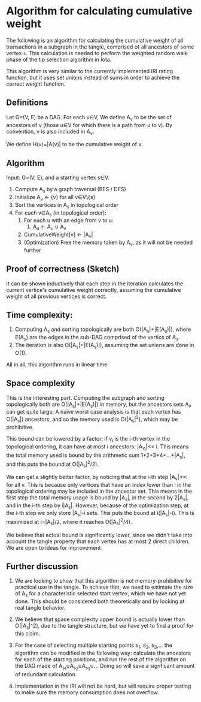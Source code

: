 # Algorithm for calculating cumulative weight
The following is an algorithm for calculating the cumulative weight of all transactions in a subgraph in the tangle, comprised of all ancestors of some vertex `s`. This calculation is needed to perform the weighted random walk phase of the tip selection algorithm in Iota.

This algorithm is very similar to the currently implemented IRI rating function, but it uses set unions instead of sums in order to achieve the correct weight function.

## Definitions
Let G=(V, E) be a DAG. For each v∈V, We define A<sub>v</sub> to be the set of ancestors of v (those u∈V for which there is a path from u to v). By convention, v is also included in A<sub>v</sub>.

We define H(v)=|A(v)| to be the cumulative weight of v.

## Algorithm
Input: G=(V, E), and a starting vertex s∈V.

1. Compute A<sub>s</sub> by a graph traversal (BFS / DFS)
1. Initialize A<sub>v</sub> ← {v} for all v∈V\\{s}
1. Sort the vertices in A<sub>s</sub> in topological order
1. For each v∈A<sub>s</sub> (in topological order):
    1. For each u with an edge from v to u:
          1. A<sub>u</sub> ← A<sub>u</sub> ∪ A<sub>v</sub>
    1. CumulativeWeight[v] ← |A<sub>v</sub>|
    1. (Optimization) Free the memory taken by A<sub>v</sub>, as it will not be needed further

## Proof of correctness (Sketch)
It can be shown inductively that each step in the iteration calculates the current vertice's cumulative weight correctly, assuming the cumulative weight of all previous vertices is correct.

## Time complexity:
1. Computing A<sub>s</sub> and sorting topologically are both O(|A<sub>s</sub>|+|E(A<sub>s</sub>)|), where E(A<sub>s</sub>) are the edges in the sub-DAG comprised of the vertics of A<sub>s</sub>.
1. The iteration is also O(|A<sub>s</sub>|+|E(A<sub>s</sub>)|), assuming the set unions are done in O(1).

All in all, this algorithm runs in linear time.

## Space complexity
This is the interesting part. Computing the subgraph and sorting topologically both are O(|A<sub>s</sub>|+|E(A<sub>s</sub>)|) in memory, but the ancestors sets A<sub>v</sub> can get quite large. A naive worst case analysis is that each vertex has O(|A<sub>s</sub>|) ancestors, and so the memory used is O(|A<sub>s</sub>|<sup>2</sup>), which may be prohibitive.

This bound can be lowered by a factor: if v<sub>i</sub> is the i-th vertex in the topological ordering, it can have at most i ancestors: |A<sub>v<sub>i</sub></sub>|<= i. This means the total memory used is bound by the arithmetic sum 1+2+3+4+...+|A<sub>s</sub>|, and this puts the bound at O(|A<sub>s</sub>|<sup>2</sup>/2).

We can get a slightly better factor, by noticing that at the i-th step |A<sub>v</sub>|<=i for all v. This is because only vertices that have an index lower than i in the topological ordering may be included in the ancestor set. This means in the first step the total memory usage is bound by |A<sub>s</sub>|, in the second by 2|A<sub>s</sub>|, and in the i-th step by i|A<sub>s</sub>|. However, because of the optimization step, at the i-th step we only store |A<sub>s</sub>|-i sets. This puts the bound at i(|A<sub>s</sub>|-i). This is maximized at i=|A<sub>s</sub>|/2, where it reaches O(|A<sub>s</sub>|<sup>2</sup>/4).

We believe that actual bound is significantly lower, since we didn't take into account the tangle property that each vertex has at most 2 direct children. We are open to ideas for improvement.

## Further discussion
1. We are looking to show that this algorithm is not memory-prohibitive for practical use in the tangle. To achieve that, we need to estimate the size of A<sub>s</sub> for a characteristic selected start vertex, which we have not yet done. This should be considered both theoretically and by looking at real tangle behavior.

1. We believe that space complexity upper bound is actually lower than O(|A<sub>s</sub>|^2), due to the tangle structure, but we have yet to find a proof for this claim.

1. For the case of selecting multiple starting points s<sub>1</sub>, s<sub>2</sub>, s<sub>3</sub>,... the algorithm can be modified in the following way: calculate the ancestors for each of the starting positions, and run the rest of the algorithm on the DAG made of A<sub>s<sub>1</sub></sub>∪A<sub>s<sub>2</sub></sub>∪A<sub>s<sub>3</sub></sub>∪... Doing so will save a signficant amount of redundant calculation.

1. Implementation in the IRI will not be hard, but will require proper testing to make sure the memory consumption does not overflow.